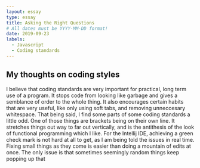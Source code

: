 ```yaml
---
layout: essay
type: essay
title: Asking the Right Questions
# All dates must be YYYY-MM-DD format!
date: 2019-09-23
labels:
  - Javascript
  - Coding standards
---
```


## My thoughts on coding styles
I believe that coding standards are very important for practical, long term use of a program. It stops code from looking like garbage and gives a semblance of order to the whole thing. 
It also encourages certain habits that are very useful, like only using soft tabs, and removing unneccesary whitespace. That being said, I find some parts of some coding standards a little odd. One of those things are brackets being on their own line. It stretches things out way to far out vertically, and is the antithesis of the look of functional programming which I like. 
For the Intellij IDE, achieving a green check mark is not hard at all to get, as I am being told the issues in real time. Fixing small things as they come is easier than doing a mountain of edits at once. The only issue is that sometimes seemingly random things keep popping up that
